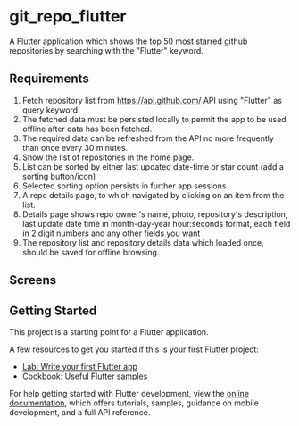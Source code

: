 # git_repo_flutter

A Flutter application which shows the top 50 most starred github repositories by searching with the "Flutter" keyword.

## Requirements

1. Fetch repository list from https://api.github.com/ API using "Flutter" as query keyword.
2. The fetched data must be persisted locally to permit the app to be used offline after data has
   been fetched.
3. The required data can be refreshed from the API no more frequently than once every 30
   minutes.
4. Show the list of repositories in the home page.
5. List can be sorted by either last updated date-time or star count (add a sorting button/icon)
6. Selected sorting option persists in further app sessions.
7. A repo details page, to which navigated by clicking on an item from the list.
8. Details page shows repo owner's name, photo, repository's description, last update date time
   in month-day-year hour:seconds format, each field in 2 digit numbers and any other fields
   you want
9. The repository list and repository details data which loaded once, should be saved for offline
   browsing.
   
## Screens

## Getting Started

This project is a starting point for a Flutter application.

A few resources to get you started if this is your first Flutter project:

- [Lab: Write your first Flutter app](https://docs.flutter.dev/get-started/codelab)
- [Cookbook: Useful Flutter samples](https://docs.flutter.dev/cookbook)

For help getting started with Flutter development, view the
[online documentation](https://docs.flutter.dev/), which offers tutorials,
samples, guidance on mobile development, and a full API reference.
